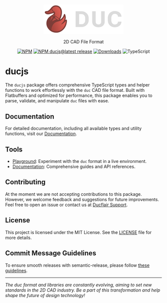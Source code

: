 <p align="center">
  <br/>
  <a href="https://duc.ducflair.com" target="_blank"><img width="256px" src="https://raw.githubusercontent.com/ducflair/assets/refs/heads/main/src/duc/duc-extended.png" /></a>
  <p align="center">2D CAD File Format</p>
  <p align="center" style="align: center;">
    <a href="https://www.npmjs.com/package/ducjs"><img src="https://shields.io/badge/NPM-cc3534?logo=Npm&logoColor=white&style=round-square" alt="NPM" /></a>
    <a href="https://github.com/ducflair/duc/releases"><img src="https://img.shields.io/npm/v/ducjs/latest?style=round-square&label=latest%20stable" alt="NPM ducjs@latest release" /></a>
    <a href="https://www.npmtrends.com/ducjs"><img src="https://img.shields.io/npm/dm/ducjs?style=round-square&color=salmon" alt="Downloads" /></a>
    <img src="https://shields.io/badge/TypeScript-3178C6?logo=TypeScript&logoColor=fff&style=round-square" alt="TypeScript" />
  </p>
</p>


# ducjs

The `ducjs` package offers comprehensive TypeScript types and helper functions to work effortlessly with the `duc` CAD file format. Built with Flatbuffers and optimized for performance, this package enables you to parse, validate, and manipulate `duc` files with ease.

## Documentation

For detailed documentation, including all available types and utility functions, visit our [Documentation](https://duc.ducflair.com).

## Tools

- [Playground](https://ducflair.com/core): Experiment with the `duc` format in a live environment.
- [Documentation](https://duc.ducflair.com): Comprehensive guides and API references.

## Contributing

At the moment we are not accepting contributions to this package. However, we welcome feedback and suggestions for future improvements. Feel free to open an issue or contact us at [Ducflair Support](https://www.ducflair.com/support).

## License

This project is licensed under the MIT License. See the [LICENSE](./LICENSE) file for more details.


## Commit Message Guidelines

To ensure smooth releases with semantic-release, please follow [these guidelines](https://semantic-release.gitbook.io/semantic-release#how-does-it-work).

---

*The duc format and libraries are constantly evolving, aiming to set new standards in the 2D CAD industry. Be a part of this transformation and help shape the future of design technology!*
